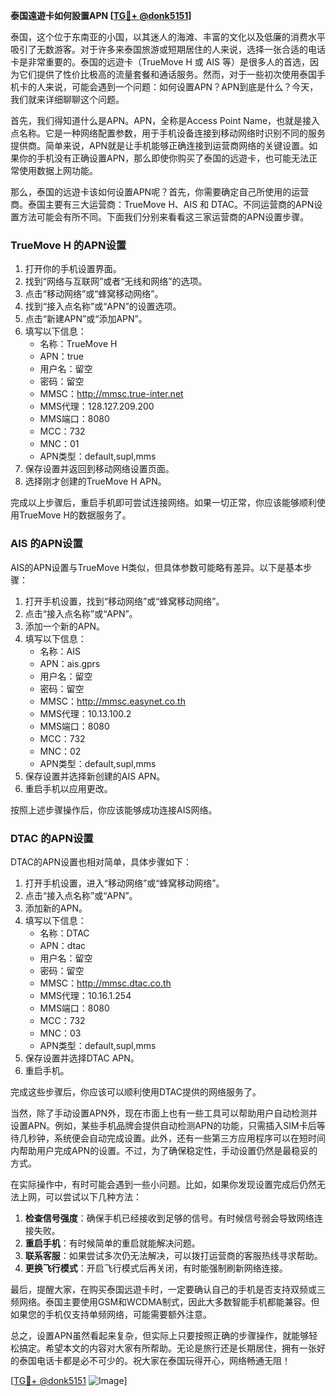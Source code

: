 **泰国遠遊卡如何設置APN [[TG💪+ @donk5151](https://t.me/s/donk5151)]**

泰国，这个位于东南亚的小国，以其迷人的海滩、丰富的文化以及低廉的消费水平吸引了无数游客。对于许多来泰国旅游或短期居住的人来说，选择一张合适的电话卡是非常重要的。泰国的远遊卡（TrueMove H 或 AIS 等）是很多人的首选，因为它们提供了性价比极高的流量套餐和通话服务。然而，对于一些初次使用泰国手机卡的人来说，可能会遇到一个问题：如何设置APN？APN到底是什么？今天，我们就来详细聊聊这个问题。

首先，我们得知道什么是APN。APN，全称是Access Point Name，也就是接入点名称。它是一种网络配置参数，用于手机设备连接到移动网络时识别不同的服务提供商。简单来说，APN就是让手机能够正确连接到运营商网络的关键设置。如果你的手机没有正确设置APN，那么即使你购买了泰国的远遊卡，也可能无法正常使用数据上网功能。

那么，泰国的远遊卡该如何设置APN呢？首先，你需要确定自己所使用的运营商。泰国主要有三大运营商：TrueMove H、AIS 和 DTAC。不同运营商的APN设置方法可能会有所不同。下面我们分别来看看这三家运营商的APN设置步骤。

### TrueMove H 的APN设置

1. 打开你的手机设置界面。
2. 找到“网络与互联网”或者“无线和网络”的选项。
3. 点击“移动网络”或“蜂窝移动网络”。
4. 找到“接入点名称”或“APN”的设置选项。
5. 点击“新建APN”或“添加APN”。
6. 填写以下信息：
   - 名称：TrueMove H
   - APN：true
   - 用户名：留空
   - 密码：留空
   - MMSC：http://mmsc.true-inter.net
   - MMS代理：128.127.209.200
   - MMS端口：8080
   - MCC：732
   - MNC：01
   - APN类型：default,supl,mms
7. 保存设置并返回到移动网络设置页面。
8. 选择刚才创建的TrueMove H APN。

完成以上步骤后，重启手机即可尝试连接网络。如果一切正常，你应该能够顺利使用TrueMove H的数据服务了。

### AIS 的APN设置

AIS的APN设置与TrueMove H类似，但具体参数可能略有差异。以下是基本步骤：

1. 打开手机设置，找到“移动网络”或“蜂窝移动网络”。
2. 点击“接入点名称”或“APN”。
3. 添加一个新的APN。
4. 填写以下信息：
   - 名称：AIS
   - APN：ais.gprs
   - 用户名：留空
   - 密码：留空
   - MMSC：http://mmsc.easynet.co.th
   - MMS代理：10.13.100.2
   - MMS端口：8080
   - MCC：732
   - MNC：02
   - APN类型：default,supl,mms
5. 保存设置并选择新创建的AIS APN。
6. 重启手机以应用更改。

按照上述步骤操作后，你应该能够成功连接AIS网络。

### DTAC 的APN设置

DTAC的APN设置也相对简单，具体步骤如下：

1. 打开手机设置，进入“移动网络”或“蜂窝移动网络”。
2. 点击“接入点名称”或“APN”。
3. 添加新的APN。
4. 填写以下信息：
   - 名称：DTAC
   - APN：dtac
   - 用户名：留空
   - 密码：留空
   - MMSC：http://mmsc.dtac.co.th
   - MMS代理：10.16.1.254
   - MMS端口：8080
   - MCC：732
   - MNC：03
   - APN类型：default,supl,mms
5. 保存设置并选择DTAC APN。
6. 重启手机。

完成这些步骤后，你应该可以顺利使用DTAC提供的网络服务了。

当然，除了手动设置APN外，现在市面上也有一些工具可以帮助用户自动检测并设置APN。例如，某些手机品牌会提供自动检测APN的功能，只需插入SIM卡后等待几秒钟，系统便会自动完成设置。此外，还有一些第三方应用程序可以在短时间内帮助用户完成APN的设置。不过，为了确保稳定性，手动设置仍然是最稳妥的方式。

在实际操作中，有时可能会遇到一些小问题。比如，如果你发现设置完成后仍然无法上网，可以尝试以下几种方法：

1. **检查信号强度**：确保手机已经接收到足够的信号。有时候信号弱会导致网络连接失败。
2. **重启手机**：有时候简单的重启就能解决问题。
3. **联系客服**：如果尝试多次仍无法解决，可以拨打运营商的客服热线寻求帮助。
4. **更换飞行模式**：开启飞行模式后再关闭，有时能强制刷新网络连接。

最后，提醒大家，在购买泰国远遊卡时，一定要确认自己的手机是否支持双频或三频网络。泰国主要使用GSM和WCDMA制式，因此大多数智能手机都能兼容。但如果您的手机仅支持单频网络，可能需要额外注意。

总之，设置APN虽然看起来复杂，但实际上只要按照正确的步骤操作，就能够轻松搞定。希望本文的内容对大家有所帮助。无论是旅行还是长期居住，拥有一张好的泰国电话卡都是必不可少的。祝大家在泰国玩得开心，网络畅通无阻！

[[TG💪+ @donk5151](https://t.me/s/donk5151) ![Image](https://i.postimg.cc/rwNCRYN7/Snipaste-2025-04-30-17-27-05.png)]